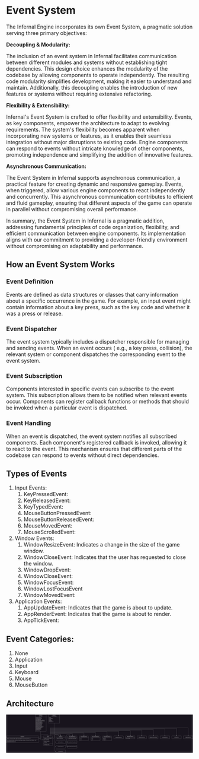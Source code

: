 # Event System

The Infernal Engine incorporates its own Event System, a pragmatic solution serving three primary objectives:

**Decoupling & Modularity:**

The inclusion of an event system in Infernal facilitates communication between different modules and systems without
establishing tight dependencies. This design choice enhances the modularity of the codebase by allowing components to
operate independently. The resulting code modularity simplifies development, making it easier to understand and
maintain. Additionally, this decoupling enables the introduction of new features or systems without requiring extensive
refactoring.

**Flexibility & Extensibility:**

Infernal's Event System is crafted to offer flexibility and extensibility. Events, as key components, empower the
architecture to adapt to evolving requirements. The system's flexibility becomes apparent when incorporating new systems
or features, as it enables their seamless integration without major disruptions to existing code. Engine components can
respond to events without intricate knowledge of other components, promoting independence and simplifying the addition
of innovative features.

**Asynchronous Communication:**

The Event System in Infernal supports asynchronous communication, a practical feature for creating dynamic and
responsive gameplay. Events, when triggered, allow various engine components to react independently and concurrently.
This asynchronous communication contributes to efficient and fluid gameplay, ensuring that different aspects of the game
can operate in parallel without compromising overall performance.

In summary, the Event System in Infernal is a pragmatic addition, addressing fundamental principles of code
organization, flexibility, and efficient communication between engine components. Its implementation aligns with our
commitment to providing a developer-friendly environment without compromising on adaptability and performance.

## How an Event System Works

### Event Definition

Events are defined as data structures or classes that carry information about a specific occurrence in the game. For
example, an input event might contain information about a key press, such as the key code and whether it was a press or
release.

### Event Dispatcher

The event system typically includes a dispatcher responsible for managing and sending events. When an event occurs (
e.g., a key press, collision), the relevant system or component dispatches the corresponding event to the event system.

### Event Subscription

Components interested in specific events can subscribe to the event system. This subscription allows them to be notified
when relevant events occur. Components can register callback functions or methods that should be invoked when a
particular event is dispatched.

### Event Handling

When an event is dispatched, the event system notifies all subscribed components. Each component's registered callback
is invoked, allowing it to react to the event. This mechanism ensures that different parts of the codebase can respond
to events without direct dependencies.

## Types of Events

1. Input Events:
    1. KeyPressedEvent:
    2. KeyReleasedEvent:
    3. KeyTypedEvent:
    4. MouseButtonPressedEvent:
    5. MouseButtonReleasedEvent:
    6. MouseMovedEvent:
    7. MouseScrolledEvent:
2. Window Events:
    1. WindowResizeEvent: Indicates a change in the size of the game window.
    2. WindowCloseEvent: Indicates that the user has requested to close the window.
    3. WindowDropEvent:
    4. WindowCloseEvent:
    5. WindowFocusEvent:
    6. WindowLostFocusEvent
    7. WindowMovedEvent:
3. Application Events:
    1. AppUpdateEvent: Indicates that the game is about to update.
    2. AppRenderEvent: Indicates that the game is about to render.
    3. AppTickEvent:

## Event Categories:

1. None
2. Application
3. Input
4. Keyboard
5. Mouse
6. MouseButton

## Architecture
![Event System](../assets/images/diagrams/event_system.png)